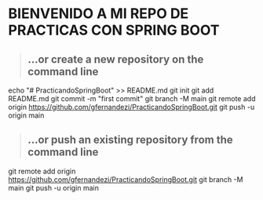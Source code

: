 
# BIENVENIDO A MI REPO DE PRACTICAS CON SPRING BOOT

> ## …or create a new repository on the command line

echo "# PracticandoSpringBoot" >> README.md
git init
git add README.md
git commit -m "first commit"
git branch -M main
git remote add origin https://github.com/gfernandezi/PracticandoSpringBoot.git
git push -u origin main

> ## …or push an existing repository from the command line
git remote add origin https://github.com/gfernandezi/PracticandoSpringBoot.git
git branch -M main
git push -u origin main
